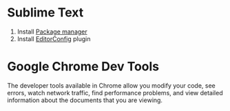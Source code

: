 # Sublime Text

1. Install [Package manager](https://packagecontrol.io/installation#st3)
1. Install [EditorConfig](https://github.com/sindresorhus/editorconfig-sublime#readme) plugin

# Google Chrome Dev Tools

The developer tools available in Chrome allow you modify your code, see errors, watch network traffic, find performance problems, and view detailed information about the documents that you are viewing.
